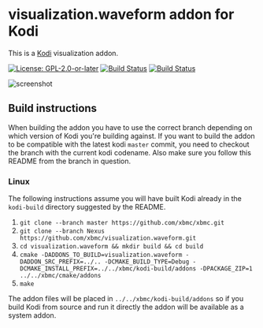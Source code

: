 # visualization.waveform addon for Kodi

This is a [Kodi](http://kodi.tv) visualization addon.

[![License: GPL-2.0-or-later](https://img.shields.io/badge/License-GPL%20v2+-blue.svg)](LICENSE.md)
[![Build Status](https://dev.azure.com/teamkodi/binary-addons/_apis/build/status/xbmc.visualization.waveform?branchName=Nexus)](https://dev.azure.com/teamkodi/binary-addons/_build/latest?definitionId=31&branchName=Nexus)
[![Build Status](https://jenkins.kodi.tv/view/Addons/job/xbmc/job/visualization.waveform/job/Nexus/badge/icon)](https://jenkins.kodi.tv/blue/organizations/jenkins/xbmc%2Fvisualization.waveform/branches/)
<!--- [![Build Status](https://ci.appveyor.com/api/projects/status/github/xbmc/visualization.waveform?branch=Nexus&svg=true)](https://ci.appveyor.com/project/xbmc/visualization-waveform?branch=Nexus) -->

![screenshot](https://raw.githubusercontent.com/xbmc/visualization.waveform/master/visualization.waveform/resources/screenshot-02.jpg)

## Build instructions
When building the addon you have to use the correct branch depending on which version of Kodi you're building against. 
If you want to build the addon to be compatible with the latest kodi `master` commit, you need to checkout the branch with the current kodi codename.
Also make sure you follow this README from the branch in question.

### Linux

The following instructions assume you will have built Kodi already in the `kodi-build` directory 
suggested by the README.

1. `git clone --branch master https://github.com/xbmc/xbmc.git`
2. `git clone --branch Nexus https://github.com/xbmc/visualization.waveform.git`
3. `cd visualization.waveform && mkdir build && cd build`
4. `cmake -DADDONS_TO_BUILD=visualization.waveform -DADDON_SRC_PREFIX=../.. -DCMAKE_BUILD_TYPE=Debug -DCMAKE_INSTALL_PREFIX=../../xbmc/kodi-build/addons -DPACKAGE_ZIP=1 ../../xbmc/cmake/addons`
5. `make`

The addon files will be placed in `../../xbmc/kodi-build/addons` so if you build Kodi from source and run it directly 
the addon will be available as a system addon.
